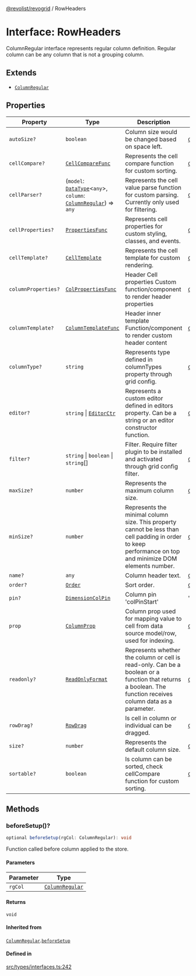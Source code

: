 [@revolist/revogrid](README.md) / RowHeaders

# Interface: RowHeaders

ColumnRegular interface represents regular column definition.
Regular column can be any column that is not a grouping column.

## Extends

- [`ColumnRegular`](Interface.ColumnRegular.md)

## Properties

| Property | Type | Description | Inherited from | Defined in |
| ------ | ------ | ------ | ------ | ------ |
| `autoSize?` | `boolean` | Column size would be changed based on space left. | [`ColumnRegular`](Interface.ColumnRegular.md).`autoSize` | [src/types/interfaces.ts:218](https://github.com/revolist/revogrid/blob/834ef2bcc7d11d36bb9e66716a7f07087a633494/src/types/interfaces.ts#L218) |
| `cellCompare?` | [`CellCompareFunc`](TypeAlias.CellCompareFunc.md) | Represents the cell compare function for custom sorting. | [`ColumnRegular`](Interface.ColumnRegular.md).`cellCompare` | [src/types/interfaces.ts:184](https://github.com/revolist/revogrid/blob/834ef2bcc7d11d36bb9e66716a7f07087a633494/src/types/interfaces.ts#L184) |
| `cellParser?` | (`model`: [`DataType`](TypeAlias.DataType.md)\<`any`\>, `column`: [`ColumnRegular`](Interface.ColumnRegular.md)) => `any` | Represents the cell value parse function for custom parsing. Currently only used for filtering. | [`ColumnRegular`](Interface.ColumnRegular.md).`cellParser` | [src/types/interfaces.ts:190](https://github.com/revolist/revogrid/blob/834ef2bcc7d11d36bb9e66716a7f07087a633494/src/types/interfaces.ts#L190) |
| `cellProperties?` | [`PropertiesFunc`](TypeAlias.PropertiesFunc.md) | Represents cell properties for custom styling, classes, and events. | [`ColumnRegular`](Interface.ColumnRegular.md).`cellProperties` | [src/types/interfaces.ts:176](https://github.com/revolist/revogrid/blob/834ef2bcc7d11d36bb9e66716a7f07087a633494/src/types/interfaces.ts#L176) |
| `cellTemplate?` | [`CellTemplate`](Interface.CellTemplate.md) | Represents the cell template for custom rendering. | [`ColumnRegular`](Interface.ColumnRegular.md).`cellTemplate` | [src/types/interfaces.ts:180](https://github.com/revolist/revogrid/blob/834ef2bcc7d11d36bb9e66716a7f07087a633494/src/types/interfaces.ts#L180) |
| `columnProperties?` | [`ColPropertiesFunc`](TypeAlias.ColPropertiesFunc.md) | Header Cell properties Custom function/component to render header properties | [`ColumnRegular`](Interface.ColumnRegular.md).`columnProperties` | [src/types/interfaces.ts:119](https://github.com/revolist/revogrid/blob/834ef2bcc7d11d36bb9e66716a7f07087a633494/src/types/interfaces.ts#L119) |
| `columnTemplate?` | [`ColumnTemplateFunc`](TypeAlias.ColumnTemplateFunc.md) | Header inner template Function/component to render custom header content | [`ColumnRegular`](Interface.ColumnRegular.md).`columnTemplate` | [src/types/interfaces.ts:114](https://github.com/revolist/revogrid/blob/834ef2bcc7d11d36bb9e66716a7f07087a633494/src/types/interfaces.ts#L114) |
| `columnType?` | `string` | Represents type defined in columnTypes property through grid config. | [`ColumnRegular`](Interface.ColumnRegular.md).`columnType` | [src/types/interfaces.ts:238](https://github.com/revolist/revogrid/blob/834ef2bcc7d11d36bb9e66716a7f07087a633494/src/types/interfaces.ts#L238) |
| `editor?` | `string` \| [`EditorCtr`](TypeAlias.EditorCtr.md) | Represents a custom editor defined in editors property. Can be a string or an editor constructor function. | [`ColumnRegular`](Interface.ColumnRegular.md).`editor` | [src/types/interfaces.ts:172](https://github.com/revolist/revogrid/blob/834ef2bcc7d11d36bb9e66716a7f07087a633494/src/types/interfaces.ts#L172) |
| `filter?` | `string` \| `boolean` \| `string`[] | Filter. Require filter plugin to be installed and activated through grid config filter. | [`ColumnRegular`](Interface.ColumnRegular.md).`filter` | [src/types/interfaces.ts:222](https://github.com/revolist/revogrid/blob/834ef2bcc7d11d36bb9e66716a7f07087a633494/src/types/interfaces.ts#L222) |
| `maxSize?` | `number` | Represents the maximum column size. | [`ColumnRegular`](Interface.ColumnRegular.md).`maxSize` | [src/types/interfaces.ts:167](https://github.com/revolist/revogrid/blob/834ef2bcc7d11d36bb9e66716a7f07087a633494/src/types/interfaces.ts#L167) |
| `minSize?` | `number` | Represents the minimal column size. This property cannot be less than cell padding in order to keep performance on top and minimize DOM elements number. | [`ColumnRegular`](Interface.ColumnRegular.md).`minSize` | [src/types/interfaces.ts:163](https://github.com/revolist/revogrid/blob/834ef2bcc7d11d36bb9e66716a7f07087a633494/src/types/interfaces.ts#L163) |
| `name?` | `any` | Column header text. | [`ColumnRegular`](Interface.ColumnRegular.md).`name` | [src/types/interfaces.ts:214](https://github.com/revolist/revogrid/blob/834ef2bcc7d11d36bb9e66716a7f07087a633494/src/types/interfaces.ts#L214) |
| `order?` | [`Order`](TypeAlias.Order.md) | Sort order. | [`ColumnRegular`](Interface.ColumnRegular.md).`order` | [src/types/interfaces.ts:230](https://github.com/revolist/revogrid/blob/834ef2bcc7d11d36bb9e66716a7f07087a633494/src/types/interfaces.ts#L230) |
| `pin?` | [`DimensionColPin`](TypeAlias.DimensionColPin.md) | Column pin 'colPinStart'|'colPinEnd'. | [`ColumnRegular`](Interface.ColumnRegular.md).`pin` | [src/types/interfaces.ts:210](https://github.com/revolist/revogrid/blob/834ef2bcc7d11d36bb9e66716a7f07087a633494/src/types/interfaces.ts#L210) |
| `prop` | [`ColumnProp`](TypeAlias.ColumnProp.md) | Column prop used for mapping value to cell from data source model/row, used for indexing. | [`ColumnRegular`](Interface.ColumnRegular.md).`prop` | [src/types/interfaces.ts:206](https://github.com/revolist/revogrid/blob/834ef2bcc7d11d36bb9e66716a7f07087a633494/src/types/interfaces.ts#L206) |
| `readonly?` | [`ReadOnlyFormat`](TypeAlias.ReadOnlyFormat.md) | Represents whether the column or cell is read-only. Can be a boolean or a function that returns a boolean. The function receives column data as a parameter. | [`ColumnRegular`](Interface.ColumnRegular.md).`readonly` | [src/types/interfaces.ts:153](https://github.com/revolist/revogrid/blob/834ef2bcc7d11d36bb9e66716a7f07087a633494/src/types/interfaces.ts#L153) |
| `rowDrag?` | [`RowDrag`](TypeAlias.RowDrag.md) | Is cell in column or individual can be dragged. | [`ColumnRegular`](Interface.ColumnRegular.md).`rowDrag` | [src/types/interfaces.ts:234](https://github.com/revolist/revogrid/blob/834ef2bcc7d11d36bb9e66716a7f07087a633494/src/types/interfaces.ts#L234) |
| `size?` | `number` | Represents the default column size. | [`ColumnRegular`](Interface.ColumnRegular.md).`size` | [src/types/interfaces.ts:157](https://github.com/revolist/revogrid/blob/834ef2bcc7d11d36bb9e66716a7f07087a633494/src/types/interfaces.ts#L157) |
| `sortable?` | `boolean` | Is column can be sorted, check cellCompare function for custom sorting. | [`ColumnRegular`](Interface.ColumnRegular.md).`sortable` | [src/types/interfaces.ts:226](https://github.com/revolist/revogrid/blob/834ef2bcc7d11d36bb9e66716a7f07087a633494/src/types/interfaces.ts#L226) |

## Methods

### beforeSetup()?

```ts
optional beforeSetup(rgCol: ColumnRegular): void
```

Function called before column applied to the store.

#### Parameters

| Parameter | Type |
| ------ | ------ |
| `rgCol` | [`ColumnRegular`](Interface.ColumnRegular.md) |

#### Returns

`void`

#### Inherited from

[`ColumnRegular`](Interface.ColumnRegular.md).[`beforeSetup`](Interface.ColumnRegular.md#beforesetup)

#### Defined in

[src/types/interfaces.ts:242](https://github.com/revolist/revogrid/blob/834ef2bcc7d11d36bb9e66716a7f07087a633494/src/types/interfaces.ts#L242)
